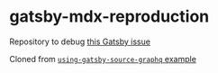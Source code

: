 # gatsby-mdx-reproduction

Repository to debug [this Gatsby issue](https://github.com/gatsbyjs/gatsby/issues/25911)

Cloned from [`using-gatsby-source-graphq` example](https://github.com/gatsbyjs/gatsby/tree/master/examples/using-gatsby-source-graphql)
